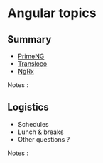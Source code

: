 # Angular topics

<!-- .slide: class="page-title" -->



## Summary

<!-- .slide: id="master-toc" class="toc" -->

- [PrimeNG](#/1)
- [Transloco](#/2)
- [NgRx](#/3)

Notes :



## Logistics

- Schedules
- Lunch & breaks
- Other questions ?

Notes :



<!-- .slide: class="page-questions" -->
